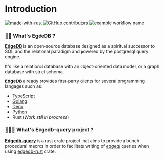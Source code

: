 # Introduction
[![made-with-rust](https://img.shields.io/badge/Made%20with-Rust-1f425f.svg)](https://www.rust-lang.org/)
[![GitHub contributors](https://badgen.net/github/contributors/imagineDevit/edgedb)](https://github.com/imagineDevit/edgedb/graphs/contributors)
![example workflow name](https://github.com/imagineDevit/edgedb/workflows/github%20pages/badge.svg)

###  🤷‍♀️  What's EgdeDB ?

[**EdgeDB**](https://www.edgedb.com/)  is an open-source database designed as a spiritual successor to SQL and the relational paradigm and powered by the postgresql query engine.

It's like a relational database with an object-oriented data model, or a graph database with strict schema.

[**EdgeDB**](https://www.edgedb.com/) already provides first-party clients for several programming langages such as:

 - [TypeScript]()
 - [Golang]()
 - [Deno]()
 - [Python]()
 - [Rust](https://github.com/edgedb/edgedb-rust) (_Work still in progress_)


### 🤷🏼‍♂️  What's Edgedb-query project ?


[**Edgedb-query**](https://github.com/imagineDevit/edgedb) is a rust crate project that aims to provide a bunch procedural macros in order to facilitate writing of [_edgeql_](https://www.edgedb.com/tutorial) queries when
using [edgedb-rust](https://github.com/edgedb/edgedb-rust) crate.





